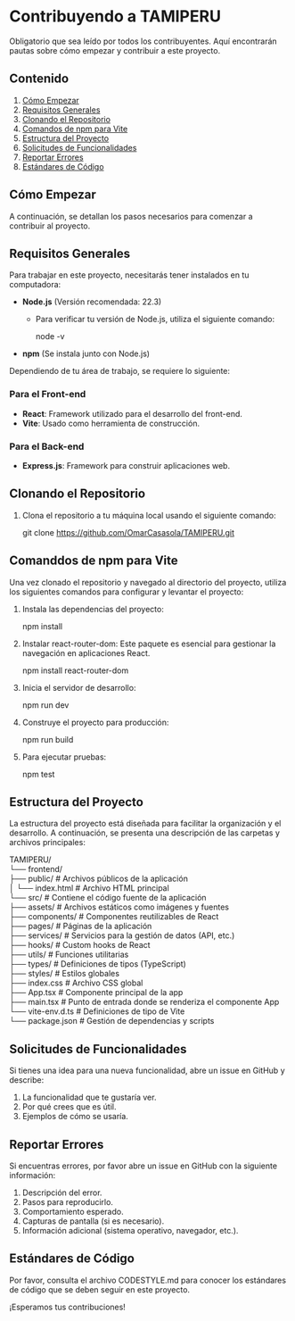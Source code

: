 # Contribuyendo a TAMIPERU

Obligatorio que sea leído por todos los contribuyentes. Aquí encontrarán pautas sobre cómo empezar y contribuir a este proyecto.

## Contenido
1. [Cómo Empezar](#como-empezar)
2. [Requisitos Generales](#requisitos-generales)
3. [Clonando el Repositorio](#clonando-el-repositorio)
4. [Comandos de npm para Vite](#comandos-de-npm-para-vite)
5. [Estructura del Proyecto](#estructura-del-proyecto)
6. [Solicitudes de Funcionalidades](#solicitudes-de-funcionalidades)
7. [Reportar Errores](#reportar-errores)
8. [Estándares de Código](#estandares-de-codigo)

## Cómo Empezar

A continuación, se detallan los pasos necesarios para comenzar a contribuir al proyecto.

## Requisitos Generales

Para trabajar en este proyecto, necesitarás tener instalados en tu computadora:

- **Node.js** (Versión recomendada: 22.3)
    - Para verificar tu versión de Node.js, utiliza el siguiente comando:

      node -v

- **npm** (Se instala junto con Node.js)

Dependiendo de tu área de trabajo, se requiere lo siguiente:

### Para el Front-end
- **React**: Framework utilizado para el desarrollo del front-end.
- **Vite**: Usado como herramienta de construcción.

### Para el Back-end
- **Express.js**: Framework para construir aplicaciones web.

## Clonando el Repositorio

1. Clona el repositorio a tu máquina local usando el siguiente comando:

   git clone https://github.com/OmarCasasola/TAMIPERU.git

## Comanddos de npm para Vite

Una vez clonado el repositorio y navegado al directorio del proyecto,
utiliza los siguientes comandos para configurar y levantar el proyecto:

1. Instala las dependencias del proyecto:

   npm install

2. Instalar react-router-dom:
   Este paquete es esencial para gestionar la navegación en aplicaciones React.

   npm install react-router-dom

3. Inicia el servidor de desarrollo:

   npm run dev

4. Construye el proyecto para producción:

   npm run build

5. Para ejecutar pruebas:

   npm test

## Estructura del Proyecto

La estructura del proyecto está diseñada para facilitar la organización y el desarrollo.
A continuación, se presenta una descripción de las carpetas y archivos principales:

TAMIPERU/  
└── frontend/  
├── public/                 # Archivos públicos de la aplicación  
│   └── index.html          # Archivo HTML principal  
└── src/                    # Contiene el código fuente de la aplicación  
├── assets/                 # Archivos estáticos como imágenes y fuentes  
├── components/             # Componentes reutilizables de React  
├── pages/                  # Páginas de la aplicación  
├── services/               # Servicios para la gestión de datos (API, etc.)  
├── hooks/                  # Custom hooks de React  
├── utils/                  # Funciones utilitarias  
├── types/                  # Definiciones de tipos (TypeScript)  
├── styles/                 # Estilos globales  
├── index.css               # Archivo CSS global  
├── App.tsx                 # Componente principal de la app  
├── main.tsx                # Punto de entrada donde se renderiza el componente App  
└── vite-env.d.ts           # Definiciones de tipo de Vite  
└── package.json            # Gestión de dependencias y scripts

## Solicitudes de Funcionalidades

Si tienes una idea para una nueva funcionalidad, abre un issue en GitHub y describe:

1. La funcionalidad que te gustaría ver.
2. Por qué crees que es útil.
3. Ejemplos de cómo se usaría.

## Reportar Errores
Si encuentras errores, por favor abre un issue en GitHub con la siguiente información:

1. Descripción del error.
2. Pasos para reproducirlo.
3. Comportamiento esperado.
4. Capturas de pantalla (si es necesario).
5. Información adicional (sistema operativo, navegador, etc.).

## Estándares de Código
Por favor, consulta el archivo CODESTYLE.md para conocer los estándares de código
que se deben seguir en este proyecto.

¡Esperamos tus contribuciones!

